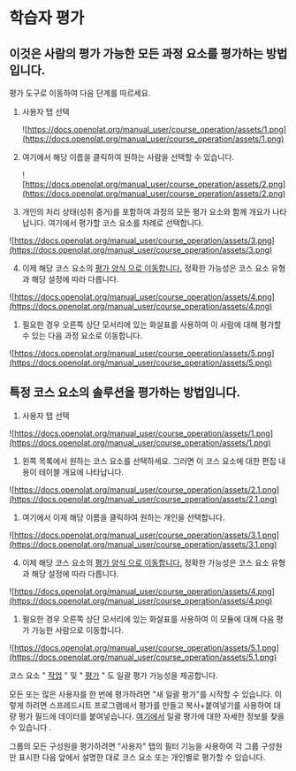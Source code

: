 # 학습자 평가

## 이것은 사람의 평가 가능한 모든 과정 요소를 평가하는 방법입니다.

평가 도구로 이동하여 다음 단계를 따르세요.

1. 사용자 탭 선택
    
    ![https://docs.openolat.org/manual_user/course_operation/assets/1.png](https://docs.openolat.org/manual_user/course_operation/assets/1.png)
    
2. 여기에서 해당 이름을 클릭하여 원하는 사람을 선택할 수 있습니다.
    
    ![https://docs.openolat.org/manual_user/course_operation/assets/2.png](https://docs.openolat.org/manual_user/course_operation/assets/2.png)
    
3. 개인의 처리 상태(성취 증거)를 포함하여 과정의 모든 평가 요소와 함께 개요가 나타납니다. 여기에서 평가할 코스 요소를 차례로 선택합니다.

![https://docs.openolat.org/manual_user/course_operation/assets/3.png](https://docs.openolat.org/manual_user/course_operation/assets/3.png)

4. 이제 해당 코스 요소의 [평가 양식 으로 이동합니다.](https://docs.openolat.org/manual_user/course_operation/The_assessment_form/) 정확한 가능성은 코스 요소 유형과 해당 설정에 따라 다릅니다.

![https://docs.openolat.org/manual_user/course_operation/assets/4.png](https://docs.openolat.org/manual_user/course_operation/assets/4.png)

1. 필요한 경우 오른쪽 상단 모서리에 있는 화살표를 사용하여 이 사람에 대해 평가할 수 있는 다음 과정 요소로 이동합니다.

![https://docs.openolat.org/manual_user/course_operation/assets/5.png](https://docs.openolat.org/manual_user/course_operation/assets/5.png)

## 특정 코스 요소의 솔루션을 평가하는 방법입니다.

1. 사용자 탭 선택

![https://docs.openolat.org/manual_user/course_operation/assets/1.png](https://docs.openolat.org/manual_user/course_operation/assets/1.png)

1. 왼쪽 목록에서 원하는 코스 요소를 선택하세요. 그러면 이 코스 요소에 대한 편집 내용이 테이블 개요에 나타납니다.

![https://docs.openolat.org/manual_user/course_operation/assets/2.1.png](https://docs.openolat.org/manual_user/course_operation/assets/2.1.png)

1. 여기에서 이제 해당 이름을 클릭하여 원하는 개인을 선택합니다.

![https://docs.openolat.org/manual_user/course_operation/assets/3.1.png](https://docs.openolat.org/manual_user/course_operation/assets/3.1.png)

4. 이제 해당 코스 요소의 [평가 양식 으로 이동합니다.](https://docs.openolat.org/manual_user/course_operation/The_assessment_form/) 정확한 가능성은 코스 요소 유형과 해당 설정에 따라 다릅니다.

![https://docs.openolat.org/manual_user/course_operation/assets/4.png](https://docs.openolat.org/manual_user/course_operation/assets/4.png)

1. 필요한 경우 오른쪽 상단 모서리에 있는 화살표를 사용하여 이 모듈에 대해 다음 평가 가능한 사람으로 이동합니다.

![https://docs.openolat.org/manual_user/course_operation/assets/5.1.png](https://docs.openolat.org/manual_user/course_operation/assets/5.1.png)

코스 요소 " [작업](https://docs.openolat.org/manual_user/course_operation/Assessing_tasks_and_group_tasks/) " 및 " [평가](https://docs.openolat.org/manual_user/course_operation/Assessment_of_course_modules/) " 도 일괄 평가 가능성을 제공합니다.

모든 또는 많은 사용자를 한 번에 평가하려면 "새 일괄 평가"를 시작할 수 있습니다. 이렇게 하려면 스프레드시트 프로그램에서 평가를 만들고 복사+붙여넣기를 사용하여 대량 평가 필드에 데이터를 붙여넣습니다. [여기에서](https://docs.openolat.org/manual_user/how-to/create_a_bulk_assessment_for_submission_tasks/) 일괄 평가에 대한 자세한 정보를 찾을 수 있습니다 .

그룹의 모든 구성원을 평가하려면 "사용자" 탭의 필터 기능을 사용하여 각 그룹 구성원만 표시한 다음 앞에서 설명한 대로 코스 요소 또는 개인별로 평가할 수 있습니다.